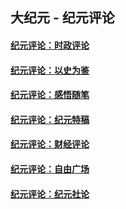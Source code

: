 ## 大纪元 - 纪元评论

#### [纪元评论：时政评论](indexes/nsc1025/README.md?02270330)
#### [纪元评论：以史为鉴](indexes/nsc1028/README.md?02270330)
#### [纪元评论：感悟随笔](indexes/nsc1035/README.md?02270330)
#### [纪元评论：纪元特稿](indexes/nsc424/README.md?02270330)
#### [纪元评论：财经评论](indexes/nsc1026/README.md?02270330)
#### [纪元评论：自由广场](indexes/nsc993/README.md?02270330)
#### [纪元评论：纪元社论](indexes/nsc422/README.md?02270330)
